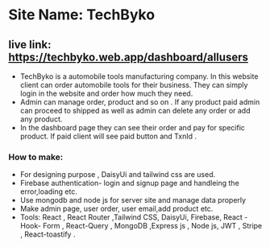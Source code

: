 # Site Name: TechByko
## live link: https://techbyko.web.app/dashboard/allusers
- TechByko is a automobile tools manufacturing company. In this website client can order automobile tools for their business. They can simply login in the website and order how much they need.
- Admin can manage order, product and so on . If any product paid admin can proceed to shipped as well as admin can delete any order or add any product.
- In the dashboard page they can see their order and pay for specific product. If paid client will see paid button and TxnId .

### How to make:
- For designing purpose , DaisyUi and tailwind css are used.
- Firebase authentication- login and signup page and handleing the error,loading etc.
- Use mongodb and node js for server site and manage data properly
- Make admin page, user order, user email,add product etc.
- Tools: React , React Router ,Tailwind CSS, DaisyUi, Firebase, React -Hook- Form , React-Query , MongoDB ,Express js , Node js, JWT , Stripe , React-toastify .

